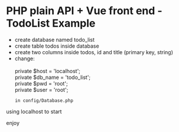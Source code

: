 <h1>PHP plain API + Vue front end - TodoList Example</h1>



<ul>
	<li>create database named todo_list</li>
	<li>create table todos inside database</li>
	<li>create two columns inside todos, id and title (primary key, string)</li>
	<li>change: </li><br>
	private $host = 'localhost';<br>
	private $db_name = 'todo_list';<br>
	private $pwd = 'root';<br>
	private $user = 'root';<br>

	in config/Database.php
</ul>

<p>using localhost to start</p>

<p>enjoy</p>
